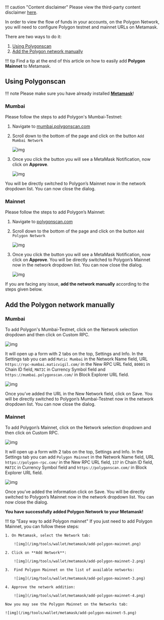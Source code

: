 !!! caution "Content disclaimer"
    Please view the third-party content disclaimer [<ins>here</ins>](https://github.com/0xPolygon/wiki/blob/master/CONTENT_DISCLAIMER.md).

In order to view the flow of funds in your accounts, on the Polygon Network, you will need to configure Polygon testnet and mainnet URLs on Metamask.

There are two ways to do it:
1. [Using Polygonscan](/tools/wallets/metamask/config-polygon-on-metamask.md#polygon-scan)
2. [Add the Polygon network manually](/tools/wallets/metamask/config-polygon-on-metamask.md#add-the-polygon-network-manually)

!!! tip
    Find a tip at the end of this article on how to easily add **Polygon Mainnet** to Metamask.

## Using Polygonscan

!!! note
    Please make sure you have already installed <ins>**[Metamask](https://metamask.io/)**</ins>!

### Mumbai

Please follow the steps to add Polygon's Mumbai-Testnet:

1. Navigate to [mumbai.polygonscan.com](https://mumbai.polygonscan.com/)
2. Scroll down to the bottom of the page and click on the button `Add Mumbai Network`

      ![img](/img/tools/wallet/metamask/testnet-button.png)

3. Once you click the button you will see a MetaMask Notification, now click on **Approve**.

      ![img](/img/tools/wallet/metamask/testnet-addnetwork.png)

You will be directly switched to Polygon’s Mainnet now in the network dropdown list. You can now close the dialog.

### Mainnet

Please follow the steps to add Polygon’s Mainnet:

1. Navigate to [polygonscan.com](https://polygonscan.com/)
2. Scroll down to the bottom of the page and click on the button `Add Polygon Network`

      ![img](/img/tools/wallet/metamask/mainnet-button.png)

3. Once you click the button you will see a MetaMask Notification, now click on **Approve**. You will be directly switched to Polygon’s Mainnet now in the network dropdown list. You can now close the dialog.

      ![img](/img/tools/wallet/metamask/mainnet-addnetwork.png)

If you are facing any issue, **add the network manually** according to the steps given below.

## Add the Polygon network manually

### Mumbai

To add Polygon's Mumbai-Testnet, click on the Network selection dropdown and then click on Custom RPC.

![img](/img/tools/wallet/metamask/select-network.png)

It will open up a form with 2 tabs on the top, Settings and Info. In the Settings tab you can add `Matic Mumbai` in the Network Name field, URL `https://rpc-mumbai.maticvigil.com/` in the New RPC URL field, `80001` in Chain ID field, `MATIC` in Currency Symbol field and `https://mumbai.polygonscan.com/` in Block Explorer URL field.

![img](/img/tools/wallet/metamask/metamask-settings-mumbai.png)

Once you’ve added the URL in the New Network field, click on Save. You will be directly switched to Polygon’s Mumbai-Testnet now in the network dropdown list. You can now close the dialog.

### Mainnet

To add Polygon’s Mainnet, click on the Network selection dropdown and then click on Custom RPC.

![img](/img/tools/wallet/metamask/select-network.png)

It will open up a form with 2 tabs on the top, Settings and Info. In the Settings tab you can add `Polygon Mainnet` in the Network Name field, URL `https://polygon-rpc.com/` in the New RPC URL field, `137` in Chain ID field, `MATIC` in Currency Symbol field and `https://polygonscan.com/` in Block Explorer URL field.

![img](/img/tools/wallet/metamask/metamask-settings-mainnet.png)

Once you’ve added the information click on Save. You will be directly switched to Polygon’s Mainnet now in the network dropdown list. You can now close the dialog.

**You have successfully added Polygon Network to your Metamask!**

!!! tip "Easy way to add Polygon mainnet"
    If you just need to add Polygon Mainnet, you can follow these steps:

    1. On Metamask, select the Network tab:

        ![img](/img/tools/wallet/metamask/add-polygon-mainnet.png)

    2. Click on **Add Network**:

        ![img](/img/tools/wallet/metamask/add-polygon-mainnet-2.png)

    3.  Find Polygon Mainnet on the list of available networks:

        ![img](/img/tools/wallet/metamask/add-polygon-mainnet-3.png)

    4. Approve the network addition:

        ![img](/img/tools/wallet/metamask/add-polygon-mainnet-4.png)

    Now you may see the Polygon Mainnet on the Networks tab:

    ![img](/img/tools/wallet/metamask/add-polygon-mainnet-5.png)
